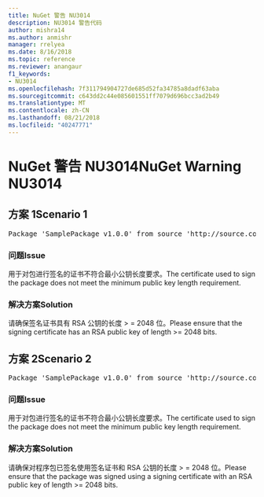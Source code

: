 ```yaml
---
title: NuGet 警告 NU3014
description: NU3014 警告代码
author: mishra14
ms.author: anmishr
manager: rrelyea
ms.date: 8/16/2018
ms.topic: reference
ms.reviewer: anangaur
f1_keywords:
- NU3014
ms.openlocfilehash: 7f311794904727de685d52fa34785a8dadf63aba
ms.sourcegitcommit: c643dd2c44e085601551ff7079d696bcc3ad2b49
ms.translationtype: MT
ms.contentlocale: zh-CN
ms.lasthandoff: 08/21/2018
ms.locfileid: "40247771"
---
```

# <a name="nuget-warning-nu3014"></a><span data-ttu-id="0453e-103">NuGet 警告 NU3014</span><span class="sxs-lookup"><span data-stu-id="0453e-103">NuGet Warning NU3014</span></span>

## <a name="scenario-1"></a><span data-ttu-id="0453e-104">方案 1</span><span class="sxs-lookup"><span data-stu-id="0453e-104">Scenario 1</span></span>

<pre>Package 'SamplePackage v1.0.0' from source 'http://source.com/index.json': The signing certificate does not meet a minimum public key length requirement.</pre>

### <a name="issue"></a><span data-ttu-id="0453e-105">问题</span><span class="sxs-lookup"><span data-stu-id="0453e-105">Issue</span></span>

<span data-ttu-id="0453e-106">用于对包进行签名的证书不符合最小公钥长度要求。</span><span class="sxs-lookup"><span data-stu-id="0453e-106">The certificate used to sign the package does not meet the minimum public key length requirement.</span></span>


### <a name="solution"></a><span data-ttu-id="0453e-107">解决方案</span><span class="sxs-lookup"><span data-stu-id="0453e-107">Solution</span></span>

<span data-ttu-id="0453e-108">请确保签名证书具有 RSA 公钥的长度 > = 2048 位。</span><span class="sxs-lookup"><span data-stu-id="0453e-108">Please ensure that the signing certificate has an RSA public key of length >= 2048 bits.</span></span>



## <a name="scenario-2"></a><span data-ttu-id="0453e-109">方案 2</span><span class="sxs-lookup"><span data-stu-id="0453e-109">Scenario 2</span></span>

<pre>Package 'SamplePackage v1.0.0' from source 'http://source.com/index.json': The primary signature's certificate does not meet a minimum public key length requirement.</pre>

### <a name="issue"></a><span data-ttu-id="0453e-110">问题</span><span class="sxs-lookup"><span data-stu-id="0453e-110">Issue</span></span>

<span data-ttu-id="0453e-111">用于对包进行签名的证书不符合最小公钥长度要求。</span><span class="sxs-lookup"><span data-stu-id="0453e-111">The certificate used to sign the package does not meet the minimum public key length requirement.</span></span>


### <a name="solution"></a><span data-ttu-id="0453e-112">解决方案</span><span class="sxs-lookup"><span data-stu-id="0453e-112">Solution</span></span>

<span data-ttu-id="0453e-113">请确保对程序包已签名使用签名证书和 RSA 公钥的长度 > = 2048 位。</span><span class="sxs-lookup"><span data-stu-id="0453e-113">Please ensure that the package was signed using a signing certificate with an RSA public key of length >= 2048 bits.</span></span>


